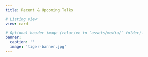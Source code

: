```yaml
---
title: Recent & Upcoming Talks

# Listing view
view: card

# Optional header image (relative to `assets/media/` folder).
banner:
  caption: ''
  image: 'tiger-banner.jpg'
---
```

